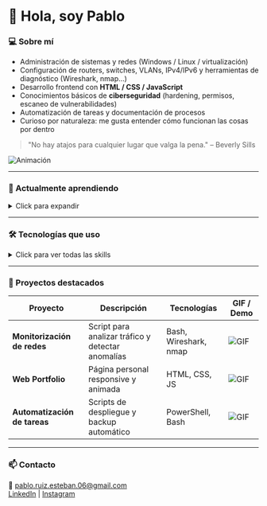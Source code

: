 # 👋 Hola, soy Pablo

### 💻 Sobre mí
- Administración de sistemas y redes (Windows / Linux / virtualización)  
- Configuración de routers, switches, VLANs, IPv4/IPv6 y herramientas de diagnóstico (Wireshark, nmap…)  
- Desarrollo frontend con **HTML / CSS / JavaScript**  
- Conocimientos básicos de **ciberseguridad** (hardening, permisos, escaneo de vulnerabilidades)  
- Automatización de tareas y documentación de procesos  
- Curioso por naturaleza: me gusta entender cómo funcionan las cosas por dentro  

> "No hay atajos para cualquier lugar que valga la pena." – Beverly Sills

![Animación](https://media.giphy.com/media/3oEjI6SIIHBdRxXI40/giphy.gif)

---

### 🔭 Actualmente aprendiendo
<details>
<summary>Click para expandir</summary>

- **Bash / PowerShell scripting** ⚡ `██████▒▒▒▒ 60%`  
- **Seguridad en redes y servicios** 🛡️ `█████▒▒▒▒▒ 50%`  
- **Buenas prácticas en desarrollo web y despliegue** 💻 `███████▒▒▒ 70%`  

</details>

---

### 🛠️ Tecnologías que uso

<details>
<summary>Click para ver todas las skills</summary>

**Sistemas & Virtualización**  
- Linux ![Linux](https://img.shields.io/badge/Linux-FCC624?logo=linux&logoColor=000) `█████████▒ 90%`  
- Windows Server ![Windows Server](https://img.shields.io/badge/Windows%20Server-0078D6?logo=windows&logoColor=fff) `████████▒▒ 80%`  
- VirtualBox ![VirtualBox](https://img.shields.io/badge/VirtualBox-183A61?logo=virtualbox&logoColor=fff) `███████▒▒▒ 70%`  
- VMware ![VMware](https://img.shields.io/badge/VMware-607078?logo=vmware&logoColor=fff) `██████▒▒▒▒ 60%`  

**Networking & Seguridad**  
- Cisco ![Cisco](https://img.shields.io/badge/Cisco-1BA0D7?logo=cisco&logoColor=fff) `████████▒▒ 80%`  
- Packet Tracer ![Packet Tracer](https://img.shields.io/badge/Packet%20Tracer-1BA0D7?logo=cisco&logoColor=fff) `███████▒▒▒ 70%`  
- Wireshark ![Wireshark](https://img.shields.io/badge/Wireshark-1679A7?logo=wireshark&logoColor=fff) `█████████▒ 90%`  
- nmap ![nmap](https://img.shields.io/badge/nmap-4682B4?logo=nmap&logoColor=fff) `██████▒▒▒▒ 60%`  

**Programación & Web**  
- HTML5 ![HTML5](https://img.shields.io/badge/HTML5-E34F26?logo=html5&logoColor=fff) `█████████▒ 90%`  
- CSS3 ![CSS3](https://img.shields.io/badge/CSS3-1572B6?logo=css3&logoColor=fff) `████████▒▒ 80%`  
- JavaScript ![JavaScript](https://img.shields.io/badge/JavaScript-F7DF1E?logo=javascript&logoColor=000) `████████▒▒ 80%`  

**Pentesting & Ciberseguridad**  
- Kali Linux ![Kali Linux](https://img.shields.io/badge/Kali%20Linux-557C94?logo=kalilinux&logoColor=fff) `████████▒▒ 80%`  
- Metasploit ![Metasploit](https://img.shields.io/badge/Metasploit-1E90FF?logo=metasploit&logoColor=fff) `███████▒▒▒ 70%`  
- Hashcat ![Hashcat](https://img.shields.io/badge/Hashcat-9B4F96?logo=hashcat&logoColor=fff) `██████▒▒▒▒ 60%`  
- John the Ripper ![John the Ripper](https://img.shields.io/badge/John%20the%20Ripper-7E3F8F?logo=openbsd&logoColor=fff) `█████▒▒▒▒▒ 50%`  

</details>

---

### 📝 Proyectos destacados
| Proyecto | Descripción | Tecnologías | GIF / Demo |
|----------|-------------|-------------|------------|
| **Monitorización de redes** | Script para analizar tráfico y detectar anomalías | Bash, Wireshark, nmap | ![GIF](https://media.tenor.com/19391050.gif) |
| **Web Portfolio** | Página personal responsive y animada | HTML, CSS, JS | ![GIF](https://media.tenor.com/860029658504075425.gif) |
| **Automatización de tareas** | Scripts de despliegue y backup automático | PowerShell, Bash | ![GIF](https://media.tenor.com/4119635197440998627.gif) |

---

### 📫 Contacto
📧 pablo.ruiz.esteban.06@gmail.com  
[LinkedIn](https://www.linkedin.com/in/pablo-ruiz-esteban-2aa574381/) | [Instagram](https://www.instagram.com/pavlo.981/)
